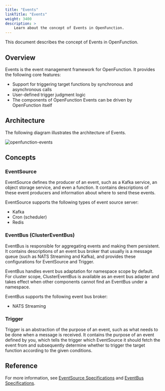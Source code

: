 ```yaml
---
title: "Events"
linkTitle: "Events"
weight: 3400
description: >	
    Learn about the concept of Events in OpenFunction.
---
```


This document describes the concept of Events in OpenFunction.

## Overview

Events is the event management framework for OpenFunction. It provides the following core features:

- Support for triggering target functions by synchronous and asynchronous calls
- User-defined trigger judgment logic
- The components of OpenFunction Events can be driven by OpenFunction itself

## Architecture

The following diagram illustrates the architecture of Events.

![openfunction-events](/images/docs/en/concepts/events/openfunction-events.svg)

## Concepts

### EventSource

EventSource defines the producer of an event, such as a Kafka service, an object storage service, and even a function. It contains descriptions of these event producers and information about where to send these events.

EventSource supports the following types of event source server:

- Kafka
- Cron (scheduler)
- Redis

### EventBus (ClusterEventBus)

EventBus is responsible for aggregating events and making them persistent. It contains descriptions of an event bus broker that usually is a message queue (such as NATS Streaming and Kafka), and provides these configurations for EventSource and Trigger.

EventBus handles event bus adaptation for namespace scope by default. For cluster scope, ClusterEventBus is available as an event bus adapter and takes effect when other components cannot find an EventBus under a namespace.

EventBus supports the following event bus broker:

- NATS Streaming

### Trigger

Trigger is an abstraction of the purpose of an event, such as what needs to be done when a message is received. It contains the purpose of an event defined by you, which tells the trigger which EventSource it should fetch the event from and subsequently determine whether to trigger the target function according to the given conditions.

## Reference

For more information, see [EventSource Specifications](../../reference/component-reference/eventsource-spec/eventsource-spec) and [EventBus Specifications](../../reference/component-reference/eventbus-spec/eventbus-spec).


